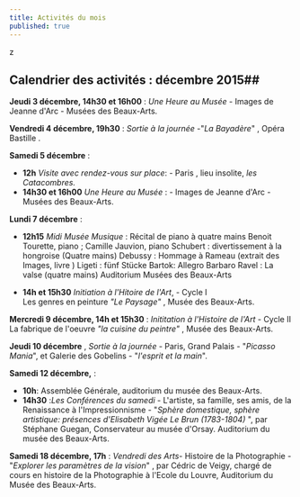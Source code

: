 ```yaml
---
title: Activités du mois
published: true
---
```


z


## Calendrier des activités : décembre 2015##


**Jeudi 3 décembre, 14h30 et 16h00**  : _Une Heure au Musée_ - Images de Jeanne d'Arc - Musées des Beaux-Arts.

**Vendredi 4 décembre, 19h30** : _Sortie à la journée_  -"_La Bayadère_" , Opéra Bastille .

**Samedi 5 décembre** : 
- **12h** _Visite avec rendez-vous sur place_: - Paris , lieu insolite, _les Catacombres._
- **14h30 **et** 16h00** _Une Heure au Musée_ : - Images de Jeanne d'Arc - Musées des Beaux-Arts.

**Lundi 7 décembre**  : 
- **12h15** _Midi Musée Musique_  :
Récital de piano à quatre mains
Benoit Tourette, piano ; Camille Jauvion, piano
 Schubert : divertissement à la hongroise  (Quatre mains)
 Debussy : Hommage à Rameau (extrait des Images, livre )
 Ligeti : fünf Stücke
 Bartok: Allegro Barbaro
 Ravel : La valse (quatre mains) 
Auditorium Musées des Beaux-Arts 

- **14h **et** 15h30** _Initiation à l'Hitoire de l'Art_,  - Cycle I    
Les genres en peinture  _"Le Paysage"_ , Musée des Beaux-Arts.

**Mercredi 9 décembre, 14h et 15h30** : _Inititation à l'Histoire de l'Art_ - Cycle II   
La fabrique de l'oeuvre _"la cuisine du peintre"_ , Musée des Beaux-Arts.

**Jeudi 10 décembre** , _Sortie à la journée_ - Paris, Grand Palais - "_Picasso Mania_",
et Galerie des Gobelins - "_l'esprit et la main_".

**Samedi 12 décembre,** :
- **10h**: Assemblée Générale, auditorium du musée des Beaux-Arts.
- **14h30** :_Les Conférences du samedi_ - L'artiste, sa famille, ses amis, de la Renaissance à l'Impressionnisme - "_Sphère domestique, sphère artistique: présences d'Elisabeth Vigée Le Brun (1783-1804)_ ", par Stéphane Guegan, Conservateur au musée d'Orsay. Auditorium du musée des Beaux-Arts. 

**Samedi 18 décembre, 17h** : _Vendredi des Arts_- Histoire de la Photographie - "_Explorer les paramètres de la vision_" , par Cédric de Veigy, chargé de cours en histoire de la Photographie à l'Ecole du Louvre, Auditorium du Musée des Beaux-Arts.



